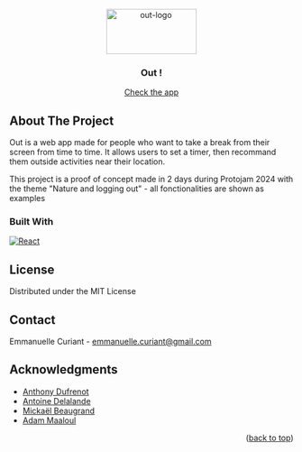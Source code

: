 <!-- PROJECT LOGO -->
<br />
<div align="center">
  <a href="https://out-omega-dun.vercel.app/">
    <img src="https://out-omega-dun.vercel.app/assets/outlogo-TRucv59g.svg" alt="out-logo" width="160" height="80">
  </a>

<h3 align="center">Out !</h3>

  <p align="center">
    <a href="https://out-omega-dun.vercel.app/">Check the app</a>
  </p>
</div>

<!-- ABOUT THE PROJECT -->
## About The Project

Out is a web app made for people who want to take a break from their screen from time to time. It allows users to set a timer, then recommand them outside activities near their location.

This project is a proof of concept made in 2 days during Protojam 2024 with the theme "Nature and logging out" - all fonctionalities are shown as examples

### Built With 
[![React][React.js]][React-url]

## License

Distributed under the MIT License

<!-- CONTACT -->
## Contact
Emmanuelle Curiant - emmanuelle.curiant@gmail.com


<!-- ACKNOWLEDGMENTS -->
## Acknowledgments

* [Anthony Dufrenot](https://github.com/WildAntho)
* [Antoine Delalande](https://github.com/Hamsolovski)
* [Mickaël Beaugrand](https://github.com/Micka90)
* [Adam Maaloul](https://github.com/vvdam)

<p align="right">(<a href="#readme-top">back to top</a>)</p>



<!-- MARKDOWN LINKS & IMAGES -->
<!-- https://www.markdownguide.org/basic-syntax/#reference-style-links -->
[contributors-shield]: https://img.shields.io/github/contributors/github_username/repo_name.svg?style=for-the-badge
[contributors-url]: https://github.com/github_username/repo_name/graphs/contributors
[forks-shield]: https://img.shields.io/github/forks/github_username/repo_name.svg?style=for-the-badge
[forks-url]: https://github.com/github_username/repo_name/network/members
[stars-shield]: https://img.shields.io/github/stars/github_username/repo_name.svg?style=for-the-badge
[stars-url]: https://github.com/github_username/repo_name/stargazers
[issues-shield]: https://img.shields.io/github/issues/github_username/repo_name.svg?style=for-the-badge
[issues-url]: https://github.com/github_username/repo_name/issues
[license-shield]: https://img.shields.io/github/license/github_username/repo_name.svg?style=for-the-badge
[license-url]: https://github.com/github_username/repo_name/blob/master/LICENSE.txt
[linkedin-shield]: https://img.shields.io/badge/-LinkedIn-black.svg?style=for-the-badge&logo=linkedin&colorB=555
[linkedin-url]: https://linkedin.com/in/linkedin_username
[product-screenshot]: images/screenshot.png
[Next.js]: https://img.shields.io/badge/next.js-000000?style=for-the-badge&logo=nextdotjs&logoColor=white
[Next-url]: https://nextjs.org/
[React.js]: https://img.shields.io/badge/React-20232A?style=for-the-badge&logo=react&logoColor=61DAFB
[React-url]: https://reactjs.org/
[Vue.js]: https://img.shields.io/badge/Vue.js-35495E?style=for-the-badge&logo=vuedotjs&logoColor=4FC08D
[Vue-url]: https://vuejs.org/
[Angular.io]: https://img.shields.io/badge/Angular-DD0031?style=for-the-badge&logo=angular&logoColor=white
[Angular-url]: https://angular.io/
[Svelte.dev]: https://img.shields.io/badge/Svelte-4A4A55?style=for-the-badge&logo=svelte&logoColor=FF3E00
[Svelte-url]: https://svelte.dev/
[Laravel.com]: https://img.shields.io/badge/Laravel-FF2D20?style=for-the-badge&logo=laravel&logoColor=white
[Laravel-url]: https://laravel.com
[Bootstrap.com]: https://img.shields.io/badge/Bootstrap-563D7C?style=for-the-badge&logo=bootstrap&logoColor=white
[Bootstrap-url]: https://getbootstrap.com
[JQuery.com]: https://img.shields.io/badge/jQuery-0769AD?style=for-the-badge&logo=jquery&logoColor=white
[JQuery-url]: https://jquery.com 
